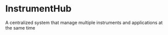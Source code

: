 # InstrumentHub
A centralized system that manage multiple instruments and applications at the same time

